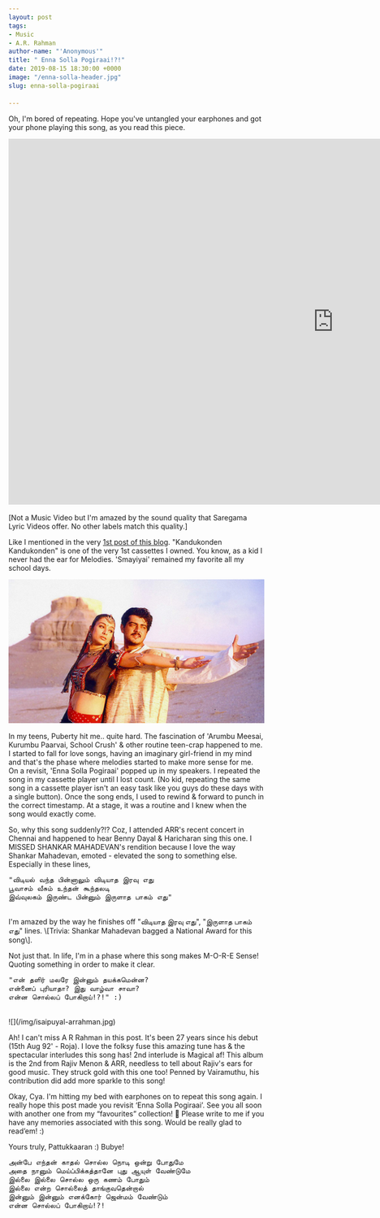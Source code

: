 ```yaml
---
layout: post
tags:
- Music
- A.R. Rahman
author-name: "'Anonymous'"
title: " Enna Solla Pogiraai!?!"
date: 2019-08-15 18:30:00 +0000
image: "/enna-solla-header.jpg"
slug: enna-solla-pogiraai

---
```

Oh, I'm bored of repeating. Hope you've untangled your earphones and got your phone playing this song, as you read this piece.
<iframe width="1280" height="720" src="https://www.youtube.com/embed/Xt3zsCUkzHg" frameborder="0" allow="accelerometer; autoplay; encrypted-media; gyroscope; picture-in-picture" allowfullscreen></iframe>
<br>

\[Not a Music Video but I'm amazed by the sound quality that Saregama Lyric Videos offer. No other labels match this quality.\]

Like I mentioned in the very [1st post of this blog](https://pattukkaaran.in/blog/oh-you-are-here). "Kandukonden Kandukonden" is one of the very 1st cassettes I owned. You know, as a kid I never had the ear for Melodies. 'Smayiyai' remained my favorite all my school days.

![](/img/sandana-thendral-ajith.jpg)

In my teens, Puberty hit me.. quite hard. The fascination of 'Arumbu Meesai, Kurumbu Paarvai, School Crush' & other routine teen-crap happened to me. I started to fall for love songs, having an imaginary girl-friend in my mind and that's the phase where melodies started to make more sense for me. On a revisit, 'Enna Solla Pogiraai' popped up in my speakers. I repeated the song in my cassette player until I lost count. (No kid, repeating the same song in a cassette player isn't an easy task like you guys do these days with a single button). Once the song ends, I used to rewind & forward to punch in the correct timestamp. At a stage, it was a routine and I knew when the song would exactly come.

So, why this song suddenly?!? Coz, I attended ARR's recent concert in Chennai and happened to hear Benny Dayal & Haricharan sing this one. I MISSED SHANKAR MAHADEVAN's rendition because I love the way Shankar Mahadevan, emoted - elevated the song to something else. Especially in these lines,

<pre>
"விடியல் வந்த பின்னாலும் விடியாத இரவு எது
பூவாசம் வீசும் உந்தன் கூந்தலடி
இவ்வுலகம் இருண்ட பின்னும் இருளாத பாகம் எது"
</pre>
<br>
I'm amazed by the way he finishes off "விடியாத இரவு எது", "இருளாத பாகம் எது" lines. \[Trivia: Shankar Mahadevan bagged a National Award for this song\].

Not just that. In life, I'm in a phase where this song makes M-O-R-E Sense! Quoting something in order to make it clear.

<pre>
"என் தளிர் மலரே இன்னும் தயக்கமென்ன?
என்னைப் புரியாதா? இது வாழ்வா சாவா?
என்ன சொல்லப் போகிறாய்!?!" :)
</pre>  
<br>
![](/img/isaipuyal-arrahman.jpg)

Ah! I can't miss A R Rahman in this post. It's been 27 years since his debut (15th Aug 92' - Roja). I love the folksy fuse this amazing tune has & the spectacular interludes this song has! 2nd interlude is Magical af! This album is the 2nd from Rajiv Menon & ARR, needless to tell about Rajiv's ears for good music. They struck gold with this one too! Penned by Vairamuthu, his contribution did add more sparkle to this song!

Okay, Cya. I'm hitting my bed with earphones on to repeat this song again. I really hope this post made you revisit ‘Enna Solla Pogiraai’. See you all soon with another one from my “favourites” collection! 🙂 Please write to me if you have any memories associated with this song. Would be really glad to read’em! :)

Yours truly, Pattukkaaran :) Bubye!

<pre>
அன்பே எந்தன் காதல் சொல்ல நொடி ஒன்று போதுமே
அதை நானும் மெய்ப்பிக்கத்தானே புது ஆயுள் வேண்டுமே
இல்லை இல்லை சொல்ல ஒரு கணம் போதும்
இல்லை என்ற சொல்லைத் தாங்குவதென்றால்
இன்னும் இன்னும் எனக்கோர் ஜென்மம் வேண்டும்
என்ன சொல்லப் போகிறாய்!?!
</pre>